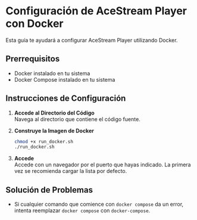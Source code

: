 # Configuración de AceStream Player con Docker

Esta guía te ayudará a configurar AceStream Player utilizando Docker.

## Prerrequisitos

- Docker instalado en tu sistema
- Docker Compose instalado en tu sistema

## Instrucciones de Configuración

1. **Accede al Directorio del Código**  
   Navega al directorio que contiene el código fuente. 

2. **Construye la Imagen de Docker**  
   ```bash
   chmod +x run_docker.sh
   ./run_docker.sh
   ```
   
3. **Accede**  
   Accede con un navegador por el puerto que hayas indicado. La primera vez se recomienda cargar la lista por defecto.

## Solución de Problemas

- Si cualquier comando que comience con `docker compose` da un error, intenta reemplazar `docker compose` con `docker-compose`.
